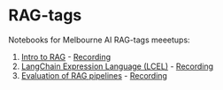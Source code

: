 # RAG-tags

Notebooks for Melbourne AI RAG-tags meeetups:

1. [Intro to RAG](Intro-to-RAG.ipynb) - [Recording](https://youtu.be/RsWKMkLYy_I)
2. [LangChain Expression Language (LCEL)](LCEL.ipynb) - [Recording](https://youtu.be/hc_sEEDPT2o)
3. [Evaluation of RAG pipelines](Eval_RAG.ipynb) - [Recording](https://youtu.be/yH8bfpJM0b0)
